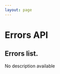 ```yaml
---
layout: page
---
```


# Errors API

<GlobalAuth />

## Errors list.
No description available

<InteractiveErrorsAPIEndpoint1 />

<script setup>
import InteractiveErrorsAPIEndpoint1 from '../.vitepress/theme/components/InteractiveErrorsAPIEndpoint1.vue'
import GlobalAuth from '../.vitepress/theme/components/GlobalAuth.vue'
import SimpleOutline from '../.vitepress/theme/components/SimpleOutline.vue'
</script>

<SimpleOutline :items="[
  { text: 'Errors list.', anchor: '#errors-list' }
]" />
